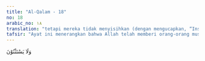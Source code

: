 ```yaml
---
title: "Al-Qalam - 18"
no: 18
arabic_no: ١٨
translation: "tetapi mereka tidak menyisihkan (dengan mengucapkan, “Insya Allah”)."
tafsir: "Ayat ini menerangkan bahwa Allah telah memberi orang-orang musyrik Mekah nikmat yang banyak berupa kesenangan hidup di dunia dan kemewahan. Semua itu bertujuan untuk mengetahui apakah mereka mau mensyukuri nikmat lebih yang diberikan itu dengan mengeluarkan hak-hak orang miskin, memperkenankan seruan Nabi saw untuk mengikuti jalan yang benar serta tunduk dan taat kepada Allah, atau dengan nikmat ini, mereka ingin menumpuk harta, menantang seruan Nabi, dan menyimpang dari jalan yang benar? Allah akan menimpakan azab yang pedih kepada mereka dan melenyapkan nikmat-nikmat itu seandainya mereka tetap ingkar, sebagaimana yang menimpa beberapa pemilik kebun.\n\nPemilik kebun itu semula adalah seorang laki-laki saleh, taat, dan patuh melaksanakan perintah Allah dan menjauhi segala larangan-Nya. Ia mempunyai sebidang kebun sebagai sumber penghidupannya. Jika akan memetik hasil kebunnya, ia memberitahu orang-orang fakir dan miskin agar datang ke kebunnya, dan langsung memberikan hak-hak mereka yang terdapat dari hasil kebun itu. Setelah ia meninggal dunia, kebun itu diwarisi oleh anak-anak mereka. Pada waktu akan memetik hasilnya, mereka pun bermusyawarah apakah tetap melakukan seperti yang telah dilakukan ayah mereka atau membuat rencana baru. Salah seorang di antaranya mengusulkan agar tetap melakukan apa yang biasa dilakukan bapak mereka, yaitu memberitahu orang-orang fakir miskin agar datang pada waktu hari memetik.\n\nAkan tetapi, usulan ini ditolak oleh saudara-saudaranya yang lain. Mereka tidak mau memberikan hasil kebun itu sedikit pun kepada fakir-miskin sebagaimana yang telah dilakukan bapaknya. Sekalipun telah diingatkan oleh saudara yang seorang itu akan bahaya yang mungkin menimpa, tetapi mereka tetap dengan keputusan untuk memetik hasil kebun itu tanpa memberitahu lebih dahulu kepada fakir-miskin, dan seluruh hasil kebun itu akan mereka miliki sendiri tanpa mengeluarkan hak-hak orang lain yang ada di dalamnya. \n\nPara ahli waris pemilik kebun itu mengingkari ketentuan-ketentuan yang biasa dilakukan bapaknya ketika hidup, setelah melihat kesuburan tanamannya dan kelebatan buah yang akan dipetik. Mereka pun yakin bahwa semua itu pasti akan menjadi milik mereka. Oleh karena itu, mereka bersumpah akan memetiknya pagi-pagi benar agar tidak diketahui oleh seorang pun. Mereka juga sepakat untuk tidak akan memberikan hasil kebun itu kepada orang lain walaupun sedikit."
---
```


وَلَا يَسْتَثْنُوْنَ 
